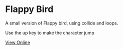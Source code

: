 # Flappy Bird
A small version of Flappy bird, using collide and loops.

Use the up key to make the character jump

[View Online](http://thiagowfer.github.io/flappyBird)
